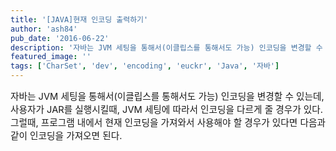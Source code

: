 ```yaml
---
title: '[JAVA]현재 인코딩 출력하기'
author: 'ash84'
pub_date: '2016-06-22'
description: '자바는 JVM 세팅을 통해서(이클립스를 통해서도 가능) 인코딩을 변경할 수 있는데, 사용자가 JAR를 실행시킬때, JVM 세팅에 따라서 인코딩을 다르게 줄 경우가 있다. 그럴때, 프로그램 내에서 현재 인코딩을 가져와서 사용해야 할 경우가 있다면 다음과 같이 인코딩을 가져오면 된다.'
featured_image: ''
tags: ['CharSet', 'dev', 'encoding', 'euckr', 'Java', '자바']
---
```



<span style="font-size: 11pt; ">자바는 JVM 세팅을 통해서(이클립스를 통해서도 가능) 인코딩을 변경할 수 있는데, 사용자가 JAR를 실행시킬때, JVM 세팅에 따라서 인코딩을 다르게 줄 경우가 있다. 그럴때, 프로그램 내에서 현재 인코딩을 가져와서 사용해야 할 경우가 있다면 다음과 같이 인코딩을 가져오면 된다. </span>

<span style="font-size: 11pt; ">  
</span>

<script src="https://gist.github.com/3372001.js"></script>



